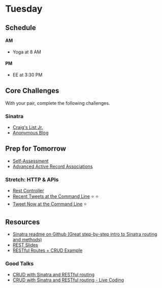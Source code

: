 # Tuesday

## Schedule

#### AM
- Yoga at 8 AM

#### PM
- EE at 3:30 PM

## Core Challenges
With your pair, complete the following challenges.

### Sinatra
- [Craig's List Jr.](../../../../craigslist-jr-challenge)
- [Anonymous Blog](../../../../blog-1-anonymous-blog-challenge)

## Prep for Tomorrow

* [Self-Assessment](https://gist.github.com/case-eee/548cb222483e2c8097fc)
* [Advanced Active Record Associations](http://www.theodinproject.com/ruby-on-rails/active-record-associations)

### Stretch: HTTP & APIs
- [Rest Controller](../../../../rest-controller-challenge)
- [Recent Tweets at the Command
Line](../../../../recent-tweets-command-line-challenge) :star:
:star:
- [Tweet Now at the Command
Line](../../../../tweet-now-command-line-challenge) :star:

## Resources

* [Sinatra readme on Github (Great step-by-step intro to Sinatra routing and methods)](https://github.com/sinatra/sinatra)
* [REST Slides](../resources/crud-restful-routes.pdf?raw=true)
* [RESTful Routes + CRUD Example](../resources/REST_routes_sample_where_my_dogs_at.rb)

### Good Talks
* [CRUD with Sinatra and RESTful routing](https://talks.devbootcamp.com/crud-with-sinatra-and-restful-routing)
* [CRUD with Sinatra and RESTful routing - Live Coding](https://talks.devbootcamp.com/crud-with-sinatra-and-restful-routing-live-coding)
